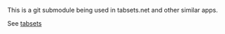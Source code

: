 This is a git submodule being used in tabsets.net and other similar apps.

See [tabsets](https://evandor.github.io/tabsets/)